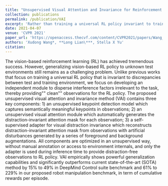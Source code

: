 ```yaml
---
title: "Unsupervised Visual Attention and Invariance for Reinforcement Learning"
collection: publications
permalink: /publication/VAI
excerpt: 'Rather than training a universal RL policy invariant to train-test distribution shift, we proposed unsupervised visual attention and invariance method (VAI) to disperse interference factors irrelevant to the task towards a RL policy robust to distractions. VAI empirically shows powerful generalization capabilities and outperforms SOTA by up to 229% in various benchmarks.'
date: 2021-04-07
venue: 'CVPR 2021'
paper_url: 'https://openaccess.thecvf.com/content/CVPR2021/papers/Wang_Unsupervised_Visual_Attention_and_Invariance_for_Reinforcement_Learning_CVPR_2021_paper.pdf'
authors: 'Xudong Wang*, **Long Lian\***, Stella X Yu'
citation:
---
```

The vision-based reinforcement learning (RL) has achieved tremendous success. However, generalizing vision-based RL policy to unknown test environments still remains as a challenging problem. Unlike previous works that focus on training a universal RL policy that is invariant to discrepancies between test and training environment, we focus on developing an independent module to disperse interference factors irrelevant to the task, thereby providing"" clean"" observations for the RL policy. The proposed unsupervised visual attention and invariance method (VAI) contains three key components: 1) an unsupervised keypoint detection model which captures semantically meaningful keypoints in observations; 2) an unsupervised visual attention module which automatically generates the distraction-invariant attention mask for each observation; 3) a self-supervised adapter for visual distraction invariance which reconstructs distraction-invariant attention mask from observations with artificial disturbances generated by a series of foreground and background augmentations. All components are optimized in an unsupervised way, without manual annotation or access to environment internals, and only the adapter is used during inference time to provide distraction-free observations to RL policy. VAI empirically shows powerful generalization capabilities and significantly outperforms current state-of-the-art (SOTA) method by 15% to 49% in DeepMind Control suite benchmark and 61% to 229% in our proposed robot manipulation benchmark, in term of cumulative rewards per episode.
